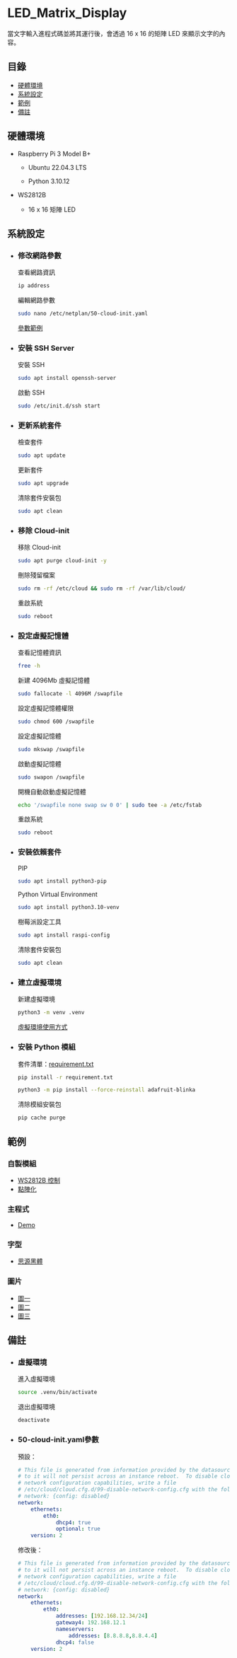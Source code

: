 # LED_Matrix_Display
當文字輸入進程式碼並將其運行後，會透過 16 x 16 的矩陣 LED 來顯示文字的內容。
## 目錄
- [硬體環境](#硬體環境)
- [系統設定](#系統設定)
- [範例](#範例)
- [備註](#備註)

## 硬體環境
- Raspberry Pi 3 Model B+

    - Ubuntu 22.04.3 LTS

    - Python 3.10.12

- WS2812B
    - 16 x 16 矩陣 LED

## 系統設定
- ### 修改網路參數
    查看網路資訊
    ```bash
    ip address
    ```
    編輯網路參數
    ```bash
    sudo nano /etc/netplan/50-cloud-init.yaml
    ```
    [參數範例](#50-cloud-inityaml參數)

- ### 安裝 SSH Server
    安裝 SSH
    ```bash
    sudo apt install openssh-server
    ```
    啟動 SSH
    ```bash
    sudo /etc/init.d/ssh start
    ```

- ### 更新系統套件
    檢查套件
    ```bash
    sudo apt update
    ```
    更新套件
    ```bash
    sudo apt upgrade
    ```
    清除套件安裝包
    ```bash
    sudo apt clean
    ```

- ### 移除 Cloud-init
    移除 Cloud-init
    ```bash
    sudo apt purge cloud-init -y
    ```
    刪除殘留檔案
    ```bash
    sudo rm -rf /etc/cloud && sudo rm -rf /var/lib/cloud/
    ```
    重啟系統
    ```bash
    sudo reboot
    ```

- ### 設定虛擬記憶體
    查看記憶體資訊
    ```bash
    free -h
    ```
    新建 4096Mb 虛擬記憶體
    ```bash
    sudo fallocate -l 4096M /swapfile
    ```
    設定虛擬記憶體權限
    ```bash
    sudo chmod 600 /swapfile
    ```
    設定虛擬記憶體
    ```bash
    sudo mkswap /swapfile
    ```
    啟動虛擬記憶體
    ```bash
    sudo swapon /swapfile
    ```
    開機自動啟動虛擬記憶體
    ```bash
    echo '/swapfile none swap sw 0 0' | sudo tee -a /etc/fstab
    ```
    重啟系統
    ```bash
    sudo reboot
    ```

- ### 安裝依賴套件
    PIP
    ```bash
    sudo apt install python3-pip
    ```
    Python Virtual Environment
    ```bash
    sudo apt install python3.10-venv
    ```
    樹莓派設定工具
    ```bash
    sudo apt install raspi-config
    ```
    清除套件安裝包
    ```bash
    sudo apt clean
    ```
    
- ### 建立虛擬環境
    新建虛擬環境
    ```bash
    python3 -m venv .venv    
    ```
    [虛擬環境使用方式](#虛擬環境)

- ### 安裝 Python 模組
    套件清單：[requirement.txt](requirement.txt)
    ```bash
    pip install -r requirement.txt
    ```
    ```bash
    python3 -m pip install --force-reinstall adafruit-blinka
    ```
    清除模組安裝包
    ```bash
    pip cache purge
    ```

## 範例
### 自製模組
- [WS2812B 控制](ws2812b.py)
- [點陣化](pixelation.py)

### 主程式
- [Demo](demo.py)

### 字型
- [思源黑體](NotoSansTC.ttf)

### 圖片
- [圖一](img_0.png)
- [圖二](img_1.png)
- [圖三](img_2.png)


## 備註
- ### 虛擬環境
    進入虛擬環境
    ```bash
    source .venv/bin/activate
    ```
    退出虛擬環境
    ```bash
    deactivate
    ```

- ### 50-cloud-init.yaml參數
    預設：
    ```yaml
    # This file is generated from information provided by the datasource.  Changes
    # to it will not persist across an instance reboot.  To disable cloud-init's
    # network configuration capabilities, write a file
    # /etc/cloud/cloud.cfg.d/99-disable-network-config.cfg with the following:
    # network: {config: disabled}
    network:
        ethernets:
            eth0:
                dhcp4: true
                optional: true
        version: 2
    ```
    修改後：
    ```yaml
    # This file is generated from information provided by the datasource.  Changes
    # to it will not persist across an instance reboot.  To disable cloud-init's
    # network configuration capabilities, write a file
    # /etc/cloud/cloud.cfg.d/99-disable-network-config.cfg with the following:
    # network: {config: disabled}
    network:
        ethernets:
            eth0:
                addresses: [192.168.12.34/24]
                gateway4: 192.168.12.1
                nameservers:
                    addresses: [8.8.8.8,8.8.4.4]
                dhcp4: false
        version: 2
    ```
    
